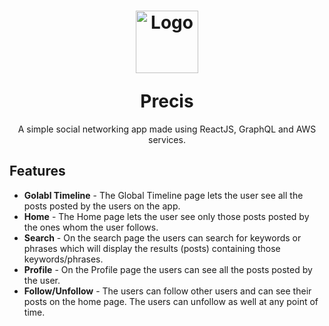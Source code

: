 
<h1 align="center">
<p align="center">
  <a>
    <img alt="Logo" src="https://github.com/khalatevarun/Precis/blob/main/public/logo512.png" width="100"/>
  </a>
</p>
  <a>Precis</a>
</h1>

<p align="center">
A simple social networking app made using ReactJS, GraphQL and AWS services.
</p>

<h2>Features</h2> 
 <ul>
  <li>
    <strong>Golabl Timeline</strong> - The Global Timeline page lets the user see all the posts posted by the users on the app.
  </li>
 <li>
    <strong>Home</strong> - The Home page lets the user see only those posts posted by the ones whom the user follows.
  </li>
 <li>
    <strong>Search</strong> - On the search page the users can search for keywords or phrases which will display the results (posts) containing those keywords/phrases.  
  </li>
<li>
    <strong>Profile</strong> - On the Profile page the users can see all the posts posted by the user.
  </li>
<li>
    <strong>Follow/Unfollow</strong> - The users can follow other users and can see their posts on the home page. The users can unfollow as well at any point of time.
  </li>
             </ul>
   
 

  

               

  

                   



  












